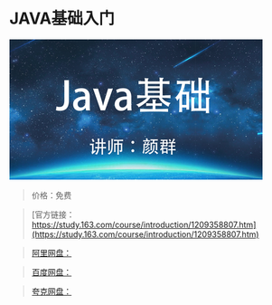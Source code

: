 # JAVA基础入门

![img](../../../assets/study163/free/2ca0f3af0fbf4dbe8a8deb4a17afee7f.png)

> 价格：免费

> [官方链接：https://study.163.com/course/introduction/1209358807.htm](https://study.163.com/course/introduction/1209358807.htm)

> [阿里网盘：]()

> [百度网盘：]()

> [夸克网盘：]()
